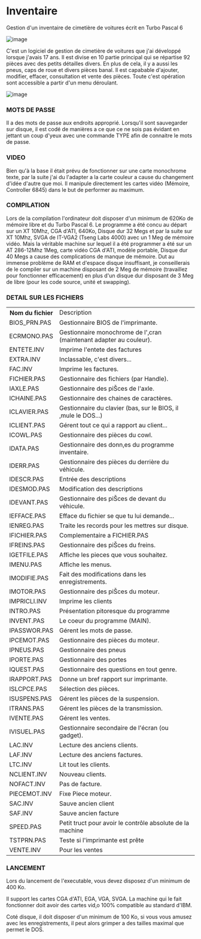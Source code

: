 # Inventaire
Gestion d'un inventaire de cimetière de voitures écrit en Turbo Pascal 6

![image](https://github.com/gladir/Inventaire/assets/11842176/37ec0837-2cbf-449a-ae2b-50b9a790f6b8)

C'est un logiciel de gestion de cimetière de voitures que j'ai développé lorsque j'avais 17 ans.  Il est divise en 10 partie principal qui se répartise 92 pièces avec des petits détailles divers. En plus de cela, il y a aussi les pneus, caps de roue et divers pièces banal. Il est capabable d'ajouter, modifier, effacer, consultation et vente des pièces. Toute c'est opération sont accessible a partir d'un menu déroulant.

![image](https://github.com/gladir/Inventaire/assets/11842176/f79da549-1b0d-4148-9555-3d024b53bf0f)

<h3>MOTS DE PASSE</h3>

Il a des mots de passe aux endroits approprié. Lorsqu'il sont sauvegarder sur disque, il est codé de manières a ce que ce ne sois pas évidant en jettant un coup d'yeux avec une commande TYPE afin de connaitre le mots de passe.

<h3>VIDEO</h3>

Bien qu'à la base il était prévu de fonctionner sur une carte monochrome texte, par la suite j'ai du l'adapter a la carte couleur a cause du changement d'idée d'autre que moi. Il manipule directement les cartes vidéo (Mémoire, Controller 6845) dans le but de performer au maximum.

<h3>COMPILATION</h3>

Lors de la compilation l'ordinateur doit disposer d'un minimum de 620Ko de mémoire libre et du Turbo Pascal 6. Le programme a été concu au départ sur un XT 10Mhz, CGA d'ATI, 640Ko, Disque dur 32 Megs et par la suite sur XT 10Mhz, SVGA de IT-VGA2 (Tseng Labs 4000) avec un 1 Meg de mémoire vidéo. Mais la véritable machine sur lequel il a été programmer a été sur un AT 286-12Mhz 1Meg, carte vidéo CGA d'ATI, modèle portable, Disque dur 40 Megs a cause des complications de manque de mémoire. Dut au immense problème de RAM et d'espace disque insuffisant, je conseillerais de le compiler sur un machine disposant de 2 Meg de mémoire (travaillez pour fonctionner efficacement) en plus d'un disque dur disposant de 3 Meg de libre (pour les code source, unité et 
swapping).

<h3>DETAIL SUR LES FICHIERS</h3>

<table>
  <tr>
    <th>Nom du fichier</th>
    <td>Description</td>
  </tr>
  <tr>
    <td>BIOS_PRN.PAS</td>
    <td>Gestionnaire BIOS de l'imprimante.</td>
  </tr>
  <tr>
     <td>ECRMONO.PAS</td>
     <td>Gestionnaire monochrome de l'‚cran (maintenant adapter au couleur).</td>
  </tr>
  <tr>
    <td>ENTETE.INV</td>
    <td>Imprime l'entete des factures</td>
  </tr>
  <tr>
    <td>EXTRA.INV</td>
    <td>Inclassable, c'est divers...</td>
  </tr>
  <tr>
    <td>FAC.INV</td> 
    <td>Imprime les factures.</td>
  </tr>
  <tr>
    <td>FICHIER.PAS</td>
    <td>Gestionnaire des fichiers (par Handle).</td>
  </tr>
  <tr>
    <td>IAXLE.PAS</td>
    <td>Gestionnaire des piŠces de l'axle.</td>
  </tr>
  <tr>
    <td>ICHAINE.PAS</td> 
    <td>Gestionnaire des chaines de caractères.</td>
  </tr>
  <tr>
    <td>ICLAVIER.PAS</td>
    <td>Gestionnaire du clavier (bas‚ sur le BIOS, il ‚mule le DOS...)</td>
  </tr>
  <tr>
    <td>ICLIENT.PAS</td> 
    <td>Gérent tout ce qui a rapport au client...</td>
  </tr>
  <tr>
    <td>ICOWL.PAS</td>
    <td>Gestionnaire des pièces du cowl.</td>
  </tr>
  <tr>
    <td>IDATA.PAS</td>
    <td>Gestionnaire des donn‚es du programme inventaire.</td>
  </tr>
  <tr>
    <td>IDERR.PAS</td>
    <td>Gestionnaire des pièces du derrière du véhicule.</td>
  </tr>
  <tr>
    <td>IDESCR.PAS</td> 
    <td>Entrée des descriptions</td>
  </tr>
  <tr>
    <td>IDESMOD.PAS</td>
    <td>Modification des descriptions</td>
  </tr>
  <tr>
    <td>IDEVANT.PAS</td>
    <td>Gestionnaire des piŠces de devant du véhicule.</td>
  </tr>
  <tr>
    <td>IEFFACE.PAS</td> 
    <td>Efface du fichier se que tu lui demande...</td>
  </tr>
  <tr>
    <td>IENREG.PAS</td> 
    <td>Traite les records pour les mettres sur disque.</td>
  </tr>
  <tr>
    <td>IFICHIER.PAS</td> 
    <td>Complementaire a FICHIER.PAS</td>
  </tr>
  <tr>
    <td>IFREINS.PAS</td>
    <td>Gestionnaire des piŠces du freins.</td>
  </tr>
  <tr>
      <td>IGETFILE.PAS</td> 
      <td>Affiche les pieces que vous souhaitez.</td>
  </tr>
  <tr>
    <td>IMENU.PAS</td>
    <td>Affiche les menus.</td>
  </tr>
  <tr>
    <td>IMODIFIE.PAS</td> 
    <td>Fait des modifications dans les enregistrements.</td>
  </tr>
  <tr>
    <td>IMOTOR.PAS</td>
    <td>Gestionnaire des piŠces du moteur.</td>
  </tr>
  <tr>
    <td>IMPRICLI.INV</td>
    <td>Imprime les clients</td>
  </tr>
  <tr>
      <td>INTRO.PAS</td>
      <td>Présentation pitoresque du programme</td>
  </tr>
  <tr>
    <td>INVENT.PAS</td> 
    <td>Le coeur du programme (MAIN).</td>
  </tr>
  <tr>
    <td>IPASSWOR.PAS</td>
    <td>Gérent les mots de passe.</td>
  </tr>
  <tr>  
    <td>IPCEMOT.PAS</td> 
    <td>Gestionnaire des pièces du moteur.</td>
  </tr>
  <tr>    
    <td>IPNEUS.PAS</td> 
    <td>Gestionnaire des pneus</td>
  </tr>
  <tr>
      <td>IPORTE.PAS</td>
      <td>Gestionnaire des portes</td>
  </tr>
  <tr>
    <td>IQUEST.PAS</td> 
    <td>Gestionnaire des questions en tout genre.</td>
  </tr>
  <tr>
    <td>IRAPPORT.PAS</td> 
    <td>Donne un bref rapport sur imprimante.</td>
  </tr>
  <tr>
    <td>ISLCPCE.PAS</td>
    <td>Sélection des pièces.</td>
  </tr>
  <tr>
    <td>ISUSPENS.PAS</td>
    <td>Gérent les pièces de la suspension.</td>
  </tr>
  <tr>
    <td>ITRANS.PAS</td>
    <td>Gérent les pièces de la transmission.</td>
  </tr>
  <tr>
    <td>IVENTE.PAS</td> 
    <td>Gérent les ventes.</td>
  </tr>
  <tr>
    <td>IVISUEL.PAS</td> 
    <td>Gestionnaire secondaire de l'écran (ou gadget).</td>
  </tr>
  <tr>
    <td>LAC.INV</td>
    <td>Lecture des anciens clients.</td>
  </tr>
  <tr>
    <td>LAF.INV</td>
    <td>Lecture des anciens factures.</td>
  </tr>
  <tr>
    <td>LTC.INV</td>
    <td>Lit tout les clients.</td>
  </tr>
  <tr>
    <td>NCLIENT.INV</td>
    <td>Nouveau clients.</td>
  </tr>
  <tr>
    <td>NOFACT.INV</td>
    <td>Pas de facture.</td>
  </tr>
  <tr>
    <td>PIECEMOT.INV</td>
    <td>Fixe Piece moteur.</td>
  </tr>
  <tr>
      <td>SAC.INV</td> 
      <td>Sauve ancien client</td>
  </tr>
  <tr>
    <td>SAF.INV</td>
    <td>Sauve ancien facture</td>
  </tr>
  <tr>
    <td>SPEED.PAS</td>
    <td>Petit truct pour avoir le contrôle absolute de la machine</td>
  </tr>
  <tr>
    <td>TSTPRN.PAS</td>
    <td>Teste si l'imprimante est prête</td>
  </tr>
  <tr>
    <td>VENTE.INV</td>
    <td>Pour les ventes</td>
  </tr>
</table>

<h3>LANCEMENT</h3>

Lors du lancement de l'executable, vous devez disposez d'un minimum de 400 Ko.

Il support les cartes CGA d'ATI, EGA, VGA, SVGA. La machine qui le fait fonctionner doit avoir des cartes vid‚o 100% compatible au standard d'IBM.

Coté disque, il doit disposer d'un minimum de 100 Ko, si vous vous amusez avec les enregistrements, il peut alors grimper a des tailles maximal que permet le DOS.
